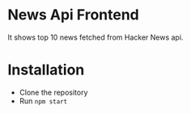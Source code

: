 # News Api Frontend
It shows top 10 news fetched from Hacker News api.

# Installation
- Clone the repository
- Run `npm start`